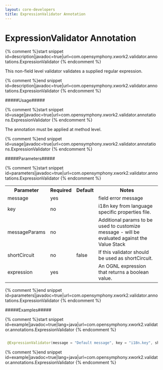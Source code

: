 ```yaml
---
layout: core-developers
title: ExpressionValidator Annotation
---
```


# ExpressionValidator Annotation

{% comment %}start snippet id=description|javadoc=true|url=com.opensymphony.xwork2.validator.annotations.ExpressionValidator {% endcomment %}
<p> This non-field level validator validates a supplied regular expression.</p>
{% comment %}end snippet id=description|javadoc=true|url=com.opensymphony.xwork2.validator.annotations.ExpressionValidator {% endcomment %}

#####Usage#####



{% comment %}start snippet id=usage|javadoc=true|url=com.opensymphony.xwork2.validator.annotations.ExpressionValidator {% endcomment %}
<p> <p>The annotation must be applied at method level.</p></p>
{% comment %}end snippet id=usage|javadoc=true|url=com.opensymphony.xwork2.validator.annotations.ExpressionValidator {% endcomment %}

#####Parameters#####



{% comment %}start snippet id=parameters|javadoc=true|url=com.opensymphony.xwork2.validator.annotations.ExpressionValidator {% endcomment %}
<p> <table class='confluenceTable' summary=''>
 <tr>
 <th class='confluenceTh'> Parameter </th>
 <th class='confluenceTh'> Required </th>
 <th class='confluenceTh'> Default </th>
 <th class='confluenceTh'> Notes </th>
 </tr>
 <tr>
 <td class='confluenceTd'>message</td>
 <td class='confluenceTd'>yes</td>
 <td class='confluenceTd'>&nbsp;</td>
 <td class='confluenceTd'>field error message</td>
 </tr>
 <tr>
 <td class='confluenceTd'>key</td>
 <td class='confluenceTd'>no</td>
 <td class='confluenceTd'>&nbsp;</td>
 <td class='confluenceTd'>i18n key from language specific properties file.</td>
 </tr>
 <tr>
 <td class='confluenceTd'>messageParams</td>
 <td class='confluenceTd'>no</td>
 <td class='confluenceTd'>&nbsp;</td>
 <td class='confluenceTd'>Additional params to be used to customize message - will be evaluated against the Value Stack</td>
 </tr>
 <tr>
 <td class='confluenceTd'>shortCircuit</td>
 <td class='confluenceTd'>no</td>
 <td class='confluenceTd'>false</td>
 <td class='confluenceTd'>If this validator should be used as shortCircuit.</td>
 </tr>
 <tr>
 <td class='confluenceTd'> expression </td>
 <td class='confluenceTd'> yes </td>
 <td class='confluenceTd'>&nbsp;</td>
 <td class='confluenceTd'> An OGNL expression that returns a boolean value.  </td>
 </tr>
 </table></p>
{% comment %}end snippet id=parameters|javadoc=true|url=com.opensymphony.xwork2.validator.annotations.ExpressionValidator {% endcomment %}

#####Examples#####



{% comment %}start snippet id=example|javadoc=true|lang=java|url=com.opensymphony.xwork2.validator.annotations.ExpressionValidator {% endcomment %}

```java
 @ExpressionValidator(message = "Default message", key = "i18n.key", shortCircuit = true, expression = "an OGNL expression" )
```

{% comment %}end snippet id=example|javadoc=true|lang=java|url=com.opensymphony.xwork2.validator.annotations.ExpressionValidator {% endcomment %}
